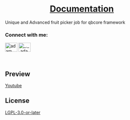  <h1 align="center">
        <a href="https://docs.dolajiscripts.com/resources/ds-fruitpicker">Documentation</a>
  </h1>
    
Unique and Advanced fruit picker job for qbcore framework
<br>

<h3 align="left">Connect with me:</h3>
<p align="left">

  <a href="https://discord.gg/dolaji-s-scripts-952174929518936114" target="blank"><img align="center"
      src="https://raw.githubusercontent.com/rahuldkjain/github-profile-readme-generator/master/src/images/icons/Social/discord.svg"
      alt="adam pithen wala" height="30" width="40" /></a>
  <a href="https://www.instagram.com/mr.anil_chaudhari" target="blank"><img align="center"
      src="https://raw.githubusercontent.com/rahuldkjain/github-profile-readme-generator/master/src/images/icons/Social/instagram.svg"
      alt="_._.adam._" height="30" width="40" /></a>
</p>

<br>

## Preview
<p >
        <a href="https://youtu.be/cjgSVUB858c">Youtube</a>
    </p>

## License
<p >
        <a href="https://www.gnu.org/licenses/lgpl-3.0.en.html">LGPL-3.0-or-later</a>
    </p>


